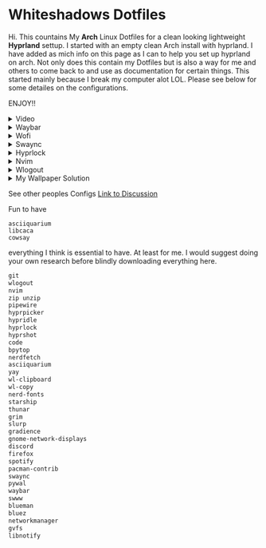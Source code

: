 # Whiteshadows Dotfiles
Hi. This countains My **Arch** Linux Dotfiles for a clean looking lightweight **Hyprland** settup. I started with an empty clean Arch install with hyprland. I have added as mich info on this page as I can to help you set up hyprland on arch. Not only does this contain my Dotfiles but is also a way for me and others to come back to and use as documentation for certain things. This started mainly because I break my computer alot LOL. Please see below for some detailes on the configurations.

ENJOY!!

<details>
  <summary>Video</summary>
  
  https://github.com/user-attachments/assets/6e81f77d-a115-4180-a032-7903d4d7193a
</details>
<details>
  
  <summary>Waybar</summary>
  
  ![2025-01-04-145834_hyprshot](https://github.com/user-attachments/assets/7268adfe-a9c2-4a31-aa64-ae5d5d3891f5)
  ![2025-01-04-145822_hyprshot](https://github.com/user-attachments/assets/6bd7f98e-1d4a-4c82-92ba-c74a63bbb908)
  ![2025-01-04-145806_hyprshot](https://github.com/user-attachments/assets/e3e87cf1-9435-42b0-883c-029b50744011)
  ![2025-01-04-145742_hyprshot](https://github.com/user-attachments/assets/45cab057-3bde-462c-97b9-c3c65c98e399)
  ![2025-01-04-150103_hyprshot](https://github.com/user-attachments/assets/1d51032d-9a1e-4098-9c5f-791e77ee8818)
  
  ## Overview
  This is my Waybar Solution for clean, minimal settup for hyprland. it contains everything I wanted from waybar. as for other needs/wants like volume control im using `swaync` which i open from waybar. To add the `Blur` to waybar please see below.
  ## Workspaces
  I configured the worspaces so that if there is content on a workspace, the dot will be darker. this is so you can keep track of the content you have open!! Inspiration from [Gbar](https://github.com/scorpion-26/gBar)
  
  ![2025-01-04-030026_hyprshot](https://github.com/user-attachments/assets/31668572-b35d-4acb-8525-8cb0e5669101)
  
  ## Expanding waybar
  
  See below screenshot. I have included a way for you to be abloe to hide and reveal certain widgets that you dont necessarily need all the time. you can add and remove widgets in `~/.config/waybar/config` under `group/expand`
  
 - Network Widget
    - I configured the Network widget so that it doesnt display your IP. That was default for some reason??
    - The network widget opens to nmtui in kitty
 - Hyprpicker Widget
    - This is the only custom widget I have. it allows you to use hyprpicker, displays the vallues when hovered over, and coppies the hex value to your clipboard.
    
    ![image](https://github.com/user-attachments/assets/f8c723c0-a9c9-4fa6-a3c8-bda06e81f81d)


  ## Configuration
  
  ### *How To Install*
  - Install [Waybar](https://github.com/Alexays/Waybar)
  - Copy the waybar folder into `~/.config`

  ### Dependancies
  ```
  waybar
  hyprpicker
  pywal
  blueman
  bluez
  networkmanager
  swaync
  yay
  ```

  ### How to launch on startup
  - Add this to your `hyprland.config`
  ```
  exec-once = waybar
  ```
  ### How to add Blur

  - Add this to the end of your `hyprland.conf`
  
  ```
  layerrule = blur, waybar
  layerrule = ignorezero, waybar
  layerrule = ignorealpha 0.5, waybar
  ```
  ### If you want to use `Pywal`
  At the top of `~/.config/waybar/style.css` change the hostname to yours in the file path to the `pywal` colors.
</details>


<details>
  <summary>Wofi</summary>
    <img src="https://github.com/user-attachments/assets/fc926214-960a-4ff6-a6b2-e87856b2d8c8" width = "30%">
    <img src="https://github.com/user-attachments/assets/f9f9235c-9b21-44d3-8b81-a05ee3c379c6" width = "30%">
    <img src="https://github.com/user-attachments/assets/9e60e74a-5fa0-4496-a66a-607f5d16ee13" width = "30%">


  ## Configuration

  ### *How To Install*
  - Install Wofi
    - `Sudo Pacman -S wofi`
  - Copy the wofi folder into `~/.config`

  ### Dependancies
  ```
  Wofi
  Pywal
  ```

  ### How to add Blur to Wofi

  - Add this to the end of your `hyprland.conf`

  ```
  layerrule = blur, wofi
  layerrule = ignorezero, wofi
  layerrule = ignorealpha 0.5, wofi
  ```
  ### If you want to use `Pywal` with Wofi
  At the top of `~/.config/wofi/style.css` change the hostname to yours in the file path to the `pywal` colors.
</details>
<details>
  <summary>Swaync</summary>
  <img src="https://github.com/user-attachments/assets/f00c5396-a3ef-43b0-865b-19921f109f8e" width = "20%">
  <img src="https://github.com/user-attachments/assets/e360ef69-315a-49cb-a8b0-63fa00846ec4" width = "20%">
  <img src="https://github.com/user-attachments/assets/7c377580-eeed-4c87-8b57-46cb22269098" width = "20%">
  
  ## Configuration
  
  ### *How To Install*
  - Install [Swaync](https://github.com/ErikReider/SwayNotificationCenter)
  - Copy the Swaync folder into `~/.config`

  ### Dependancies for `Swaync`
  ```
  swaync
  pywal
  gvfs
  libnotify
  ```
  
  - Copy the Swaync folder into `~/.config`
  
  ### How to add Blur to Swaync
  
  - Add this to the end of your `hyprland.conf`
  
  ```
  layerrule = blur, swaync-control-center
  layerrule = blur, swaync-notification-window
  layerrule = ignorezero, swaync-control-center
  layerrule = ignorezero, swaync-notification-window
  layerrule = ignorealpha 0.5, swaync-control-center
  layerrule = ignorealpha 0.5, swaync-notification-window
  ```

  ### If you want to use `Pywal` with Swaync
  At the top of `~/.config/Swaync/style.css` change the hostname to yours in the file path to the `pywal` colors.

</details>

<details>
  <summary>Hyprlock</summary>
  <img src="https://github.com/user-attachments/assets/4b0b89b2-b2bc-4078-9dfb-f68ae0dd8169" width = "60%">
</details>

<details>
  <summary>Nvim</summary>
  <img src="https://github.com/user-attachments/assets/31bace86-a486-4b96-9fa9-9369d2dfd99c" width = "60%">
</details>

<details>
  <summary>Wlogout</summary>
  <img src="https://github.com/user-attachments/assets/414e835d-0dce-44ff-9442-8245b86ba592" width = "60%">
</details>


<details>
  <summary>My Wallpaper Solution</summary>
  
  Dependancies for `.config/hypr/wallpaper.sh`
  
  ```
  swww
  pywal
  ```

  Make sure to add `exec-once = swww-daemon` to your `hyprland.conf`
  
</details>


See other peoples Configs [Link to Discussion](https://github.com/elifouts/Dotfiles/discussions/1)


Fun to have
```
asciiquarium
libcaca
cowsay
```

everything I think is essential to have. At least for me. I would suggest doing your own research before blindly downloading everything here.
```txt
git
wlogout
nvim
zip unzip
pipewire
hyprpicker
hypridle
hyprlock
hyprshot
code
bpytop
nerdfetch
asciiquarium
yay
wl-clipboard
wl-copy
nerd-fonts
starship
thunar
grim
slurp
gradience
gnome-network-displays
discord
firefox
spotify
pacman-contrib
swaync
pywal
waybar
swww
blueman
bluez
networkmanager
gvfs
libnotify
```
